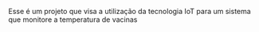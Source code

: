 Esse é um projeto que visa a utilização da tecnologia IoT para um sistema que monitore a temperatura de vacinas
